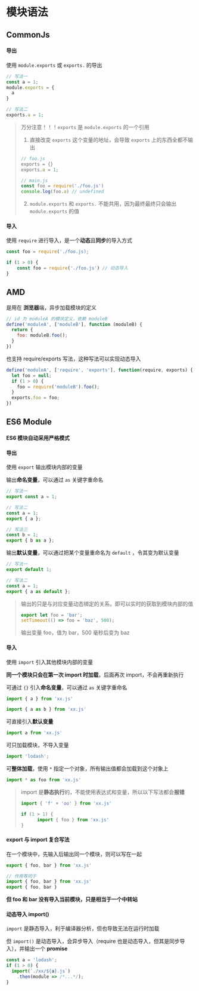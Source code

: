 # 模块语法

## CommonJs

#### 导出

使用 `module.exports` 或 `exports.` 的导出

```js
// 写法一
const a = 1;
module.exports = {
  a
}

// 写法二
exports.a = 1;
```

> 万分注意！！！`exports` 是 `module.exports` 的一个引用
>
> 1. 直接改变 `exports` 这个变量的地址，会导致 `exports` 上的东西全都不输出
>
> ```js
> // foo.js
> exports = {}
> exports.a = 1;
> 
> // main.js
> const foo = require('./foo.js')
> console.log(foo.a) // undefined
> ```
>
> 2.   `module.exports` 和 `exports.` 不能共用，因为最终最终只会输出 `module.exports` 的值

#### 导入

使用 `require` 进行导入，是一个**动态**且**同步**的导入方式

```js
const foo = require('./foo.js);

if (1 > 0) {
	const foo = require('./foo.js') // 动态导入
}
```

## AMD

是用在 **浏览器**端，异步加载模块的定义

```js
// id 为 moduleA 的模块定义，依赖 moduleB
define('moduleA', ['moduleB'], function (moduleB) {
  return {
    foo: moduleB.foo();
  }
})
```

也支持 require/exports 写法，这种写法可以实现动态导入

```js
define('moduleA', ['require', 'exports'], function(require, exports) {
  let foo = null;
  if (1 > 0) {
    foo = require('moduleB').foo();
  }
  exports.foo = foo;
})
```

## ES6 Module

#### ES6 模块自动采用**严格模式**

#### 导出

使用 `export` 输出模块内部的变量

输出**命名变量**，可以通过 `as` 关键字重命名

```js
// 写法一
export const a = 1;

// 写法二
const a = 1;
export { a };

// 写法三
const b = 1;
export { b as a };
```

输出**默认变量**，可以通过把某个变量重命名为 `default` ，令其变为默认变量

```js
// 写法一
export default 1;

// 写法二
const a = 1;
export { a as default };
```

> 输出的只是与对应变量动态绑定的关系。即可以实时的获取到模块内部的值
>
> ```js
> export let foo = 'bar';
> setTimeout(() => foo = 'baz', 500);
> ```
>
> 输出变量 foo，值为 bar，500 毫秒后变为 baz

#### 导入

使用 `import` 引入其他模块内部的变量

**同一个模块只会在第一次  import  时加载**，后面再次 import，不会再重新执行

可通过 `{}` 引入**命名变量**，可以通过 `as` 关键字重命名

```js
import { a } from 'xx.js'

import { a as b } from 'xx.js'
```

可直接引入**默认变量**

```js
import a from 'xx.js'
```

可只加载模块，不导入变量

```js
import 'lodash';
```

可**整体加载**，使用 `*` 指定一个对象，所有输出值都会加载到这个对象上

```js
import * as foo from 'xx.js'
```

> import 是**静态执行**的，不能使用表达式和变量，所以以下写法都会**报错**
>
> ```js
> import { 'f' + 'oo' } from 'xx.js'
> ```
>
> ```js
> if (1 > 1) {
>   	import { foo } from 'xx.js'
> }
> ```

#### export 与 import 复合写法

在一个模块中，先输入后输出同一个模块，则可以写在一起

```js
export { foo, bar } from 'xx.js'

// 作用等同于
import { foo, bar } from 'xx.js'
export { foo, bar }
```

**但 foo 和 bar 没有导入当前模块，只是相当于一个中转站**

#### 动态导入 import()

`import` 是静态导入，利于编译器分析，但也导致无法在运行时加载

但 `import()` 是动态导入，会异步导入（require 也是动态导入，但其是同步导入），并输出一个 **promise**

```js
const a = 'lodash';
if (1 > 0) {
  import(`./xx/${a}.js`)
  	.then(module => /*...*/);
}
```

